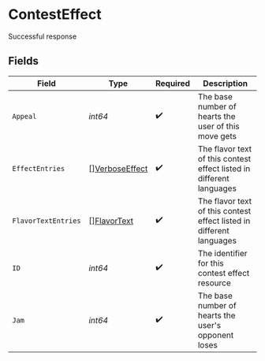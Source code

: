 # ContestEffect

Successful response


## Fields

| Field                                                                | Type                                                                 | Required                                                             | Description                                                          |
| -------------------------------------------------------------------- | -------------------------------------------------------------------- | -------------------------------------------------------------------- | -------------------------------------------------------------------- |
| `Appeal`                                                             | *int64*                                                              | :heavy_check_mark:                                                   | The base number of hearts the user of this move gets                 |
| `EffectEntries`                                                      | [][VerboseEffect](../../models/shared/verboseeffect.md)              | :heavy_check_mark:                                                   | The flavor text of this contest effect listed in different languages |
| `FlavorTextEntries`                                                  | [][FlavorText](../../models/shared/flavortext.md)                    | :heavy_check_mark:                                                   | The flavor text of this contest effect listed in different languages |
| `ID`                                                                 | *int64*                                                              | :heavy_check_mark:                                                   | The identifier for this contest effect resource                      |
| `Jam`                                                                | *int64*                                                              | :heavy_check_mark:                                                   | The base number of hearts the user's opponent loses                  |